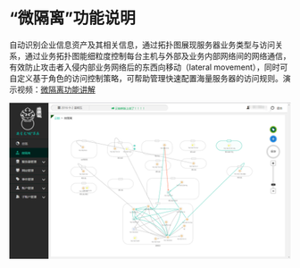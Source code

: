 # “微隔离”功能说明

自动识别企业信息资产及其相关信息，通过拓扑图展现服务器业务类型与访问关系，通过业务拓扑图能细粒度控制每台主机与外部及业务内部网络间的网络通信，有效防止攻击者入侵内部业务网络后的东西向移动（lateral movement），同时可自定义基于角色的访问控制策略，可帮助管理快速配置海量服务器的访问规则。演示视频：[微隔离功能讲解](http://v.youku.com/v_show/id_XMTgxMjAwNzUzNg==.html?qq-pf-to=pcqq.temporaryc2c)

![](../.gitbook/assets/f2801.png)


